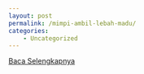 ```yaml
---
layout: post
permalink: /mimpi-ambil-lebah-madu/
categories:
    - Uncategorized
---
```


[Baca Selengkapnya](/10)